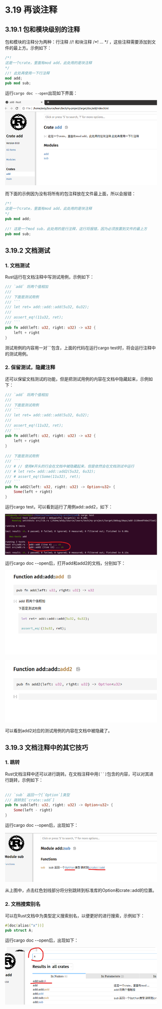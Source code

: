 # 3.19 再谈注释
## 3.19.1 包和模块级别的注释
包和模块的注释分为两种：行注释 //! 和块注释 /*! ... */ ，这些注释需要添加到文件的最上方。示例如下：

```rust
/*!
这是一个crate，里面有mod add，此处用的是块注释
*/
//! 此处再使用一下行注释
mod add;
pub mod sub;
```

运行```cargo doc --open```出现如下界面：

![注释](.././assets/41.png)

而下面的示例因为没有将所有的包注释放在文件最上面，所以会报错：

```rust
/*!
这是一个crate，里面有mod add，此处用的是块注释
*/
pub mod add;

//! 这是一个mod sub，此处用的是行注释，这行将报错，因为必须放置到文件的最上方
pub mod sub;
```


## 3.19.2 文档测试

### 1. 文档测试

Rust运行在文档注释中写测试用例，示例如下：

```rust
/// `add` 将两个值相加
///
/// 下面是测试用例
/// ```
/// let ret= add::add::add(5u32, 6u32);
///
/// assert_eq!(11u32, ret);
/// ```
pub fn add(left: u32, right: u32) -> u32 {
    left + right
}
```

测试用例的内容用一对```包含，上面的代码在运行cargo test时，将会运行注释中的测试用例。

### 2. 保留测试，隐藏注释

还可以保留文档测试的功能，但是把测试用例的内容在文档中隐藏起来，示例如下：

```rust
/// `add` 将两个值相加
///
/// 下面是测试用例
/// ```
/// let ret= add::add::add(5u32, 6u32);
///
/// assert_eq!(11u32, ret);
/// ```
pub fn add(left: u32, right: u32) -> u32 {
    left + right
}

/// 下面是测试用例
/// ```
/// # // 使用#开头的行会在文档中被隐藏起来，但是依然会在文档测试中运行
/// # let ret= add::add::add2(5u32, 6u32);
/// # assert_eq!(Some(11u32), ret);
/// ```
pub fn add2(left: u32, right: u32) -> Option<u32> {
    Some(left + right)
}
```

运行cargo test，可以看到运行了用例add::add2，如下：

![注释](.././assets/44.png)

运行cargo doc --open后，打开add和add2的文档，分别如下：

![注释](.././assets/46.png)

![注释](.././assets/45.png)


可以看到add2对应的测试用例的内容在文档中被隐藏了。

## 3.19.3 文档注释中的其它技巧
### 1. 跳转
Rust文档注释中还可以进行跳转。在文档注释中用```[``]```包含的内容，可以对其进行跳转，示例如下：
```Rust

/// `sub` 返回一个[`Option`]类型
/// 跳转到[`crate::add`]
pub fn sub(left: u32, right: u32) -> Option<u32> {
    Some(left - right)
}
```
运行cargo doc --open后，出现如下：

![注释](.././assets/42.png)

从上图中，点击红色划线部分将分别跳转到标准库的Option和crate::add的位置。


### 2. 文档搜索别名
可以在Rust文档中为类型定义搜索别名，以便更好的进行搜索，示例如下：

```rust
#[doc(alias("x"))]
pub struct A;
```

运行cargo doc --open后，出现如下：

![注释](.././assets/43.png)
